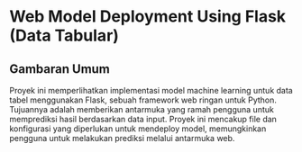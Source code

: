 # **Web Model Deployment Using Flask (Data Tabular)**

## Gambaran Umum
Proyek ini memperlihatkan implementasi model machine learning untuk data tabel menggunakan Flask, sebuah framework web ringan untuk Python. Tujuannya adalah memberikan antarmuka yang ramah pengguna untuk memprediksi hasil berdasarkan data input. Proyek ini mencakup file dan konfigurasi yang diperlukan untuk mendeploy model, memungkinkan pengguna untuk melakukan prediksi melalui antarmuka web.
